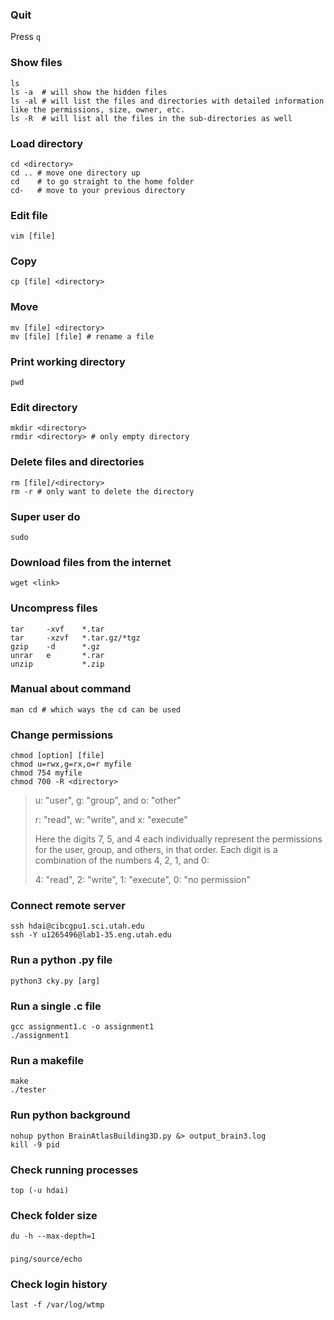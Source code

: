 ### Quit
Press `q`
### Show files
```
ls
ls -a  # will show the hidden files
ls -al # will list the files and directories with detailed information like the permissions, size, owner, etc.
ls -R  # will list all the files in the sub-directories as well
```
### Load directory
```
cd <directory>
cd .. # move one directory up
cd    # to go straight to the home folder
cd-   # move to your previous directory
```
### Edit file
```
vim [file]
```
### Copy
```
cp [file] <directory>
```
### Move
```
mv [file] <directory>
mv [file] [file] # rename a file
```
### Print working directory
```
pwd
```
### Edit directory
```
mkdir <directory>
rmdir <directory> # only empty directory
```
### Delete files and directories
```
rm [file]/<directory>
rm -r # only want to delete the directory
```
### Super user do 
```
sudo
```
### Download files from the internet 
```
wget <link>
```
### Uncompress files
```
tar     -xvf    *.tar
tar     -xzvf   *.tar.gz/*tgz
gzip    -d      *.gz
unrar   e       *.rar
unzip           *.zip
```
### Manual about command
```
man cd # which ways the cd can be used
```
### Change permissions
```
chmod [option] [file]
chmod u=rwx,g=rx,o=r myfile
chmod 754 myfile
chmod 700 -R <directory>
```
>u: "user", g: "group", and o: "other"
>
>r: "read", w: "write", and x: "execute"
>
> Here the digits 7, 5, and 4 each individually represent the permissions for the user, group, and others, in that order. Each digit is a combination of the numbers 4, 2, 1, and 0:
>
>4: "read", 2: "write", 1: "execute", 0: "no permission"
### Connect remote server
```
ssh hdai@cibcgpu1.sci.utah.edu
ssh -Y u1265496@lab1-35.eng.utah.edu
```
### Run a python .py file
```
python3 cky.py [arg]
```
### Run a single .c file
```
gcc assignment1.c -o assignment1
./assignment1
```
### Run a makefile
```
make
./tester
```
### Run python background
```
nohup python BrainAtlasBuilding3D.py &> output_brain3.log
kill -9 pid
```
### Check running processes
```
top (-u hdai)
```
### Check folder size
```
du -h --max-depth=1
```
### 
```
ping/source/echo
```
### Check login history
```
last -f /var/log/wtmp
```